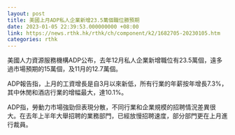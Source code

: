 ```yaml
---
layout: post
title: 美國上月ADP私人企業新增23.5萬個職位勝預期
date: 2023-01-05 22:39:53.000000000 +08:00
link: https://news.rthk.hk/rthk/ch/component/k2/1682705-20230105.htm
categories: rthk
---
```


美國人力資源服務機構ADP公布，去年12月私人企業新增職位有23.5萬個，遠多過市場預期的15萬個，及11月的12.7萬個。

ADP報告指，上月的工資增長是自3月以來新低，所有行業的年薪按年增長7.3%，其中休閒和酒店行業的增幅最大，達10.1%。

ADP指，勞動力市場強勁但表現分散，不同行業和企業規模的招聘情況差異很大。在去年上半年大舉招聘的業務部門，已經放慢招聘速度，部分部門更在上月進行裁員。

